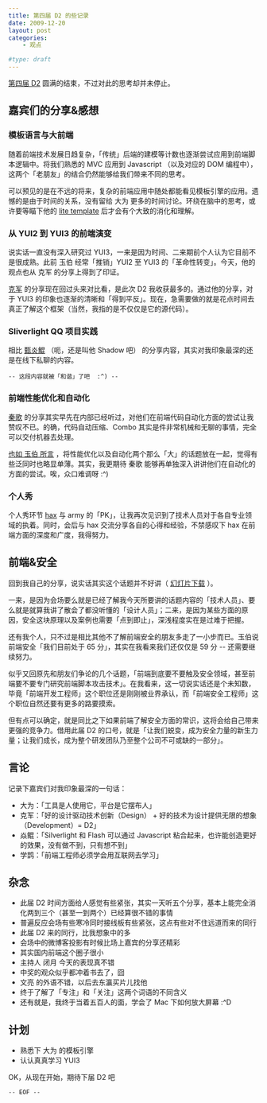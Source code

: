 ```yaml
---
title: 第四届 D2 的些记录
date: 2009-12-20
layout: post
categories:
    - 观点

#type: draft
---
```


[第四届 D2](http://d2forum.org/d2/4/) 圆满的结束，不过对此的思考却并未停止。


## 嘉宾们的分享&感想


### 模板语言与大前端

随着前端技术发展日趋复杂，「传统」后端的建模等计数也逐渐尝试应用到前端脚本逻辑中。将我们熟悉的 MVC 应用到 Javascript （以及对应的 DOM 编程中），这两个「老朋友」的结合仍然能够给我们带来不同的思考。

可以预见的是在不远的将来，复杂的前端应用中随处都能看见模板引擎的应用。遗憾的是由于时间的关系，没有留给 大为 更多的时间讨论。环绕在脑中的思考，或许要等瞄下他的  [lite template](http://code.google.com/p/lite/)  后才会有个大致的消化和理解。


### 从 YUI2 到 YUI3 的前端演变

说实话一直没有深入研究过 YUI3，一来是因为时间、二来期前个人认为它目前不是很成熟。此前 玉伯 经常「推销」YUI2 至 YUI3 的「革命性转变」。今天，他的观点也从 克军 的分享上得到了印证。

 [克军](http://hikejun.com/)  的分享现在回过头来对比看，是此次 D2 我收获最多的。通过他的分享，对于 YUI3 的印象也逐渐的清晰和「得到平反」。现在，急需要做的就是花点时间去真正了解这个框架（当然，我指的是不仅仅是它的源代码）。


### Sliverlight QQ 项目实践

相比  [甄炎鯤](http://hi.baidu.com/zhenyk/) （呃，还是叫他 Shadow 吧） 的分享内容，其实对我印象最深的还是在线下私聊的内容。

`-- 这段内容就被「和谐」了吧  :^) --`


### 前端性能优化和自动化

 [秦歌](http://dancewithnet.com)  的分享其实早先在内部已经听过，对他们在前端代码自动化方面的尝试让我赞叹不已。的确，代码自动压缩、Combo 其实是件非常机械和无聊的事情，完全可以交付机器去处理。

 [也如 玉伯 所言](http://lifesinger.org/blog/2009/12/the-fourth-d2/) ，将性能优化以及自动化两个那么「大」的话题放在一起，觉得有些泛同时也略显单薄。其实，我更期待 秦歌 能够再单独深入讲讲他们在自动化的方面的尝试。唉，众口难调呀 :^)


### 个人秀

个人秀环节  [hax](http://hax.javaeye.com/)  与 army 的「PK」，让我再次见识到了技术人员对于各自专业领域的执着。同时，会后与 hax 交流分享各自的心得和经验，不禁感叹下 hax 在前端方面的深度和广度，我得努力。


## 前端&安全

回到我自己的分享，说实话其实这个话题并不好讲（ [幻灯片下载](http://lab.gracecode.com/sharing/f2e-security.zip) ）。

一来，是因为会场要么就是已经了解我今天所要讲的话题内容的「技术人员」、要么就是就算我讲了散会了都没听懂的「设计人员」；二来，是因为某些方面的原因，安全这块原理以及案例也需要「点到即止」，深浅程度实在是过难于把握。

还有我个人，只不过是相比其他不了解前端安全的朋友多走了一小步而已。玉伯说前端安全「我们目前处于 65 分」，其实在我看来我们还仅仅是 59 分 -- 还需要继续努力。

似乎又回原先和朋友们争论的几个话题，「前端到底要不要触及安全领域，甚至前端要不要专门研究前端脚本攻击技术」。在我看来，这一切说实话还是个未知数，毕竟「前端开发工程师」这个职位还是刚刚被业界承认，而「前端安全工程师」这个职位自然还要有更多的路要摸索。

但有点可以确定，就是同比之下如果前端了解安全方面的常识，这将会给自己带来更强的竞争力。借用此届 D2 的口号，就是「让我们蜕变，成为安全力量的新生力量；让我们成长，成为整个研发团队乃至整个公司不可或缺的一部分」。


## 言论

记录下嘉宾们对我印象最深的一句话：

* 大为：「工具是人使用它，平台是它摆布人」
* 克军：「好的设计驱动技术创新（Design） + 好的技术为设计提供无限的想象（Development）= D2」
* 焱鲲：「Silverlight 和 Flash 可以通过 Javascript 粘合起来，也许能创造更好的效果，没有做不到，只有想不到」
* 学鹍：「前端工程师必须学会用互联网去学习」



## 杂念

* 此届 D2 时间方面给人感觉有些紧张，其实一天听五个分享，基本上能完全消化两到三个（甚至一到两个）已经算很不错的事情
* 普遍反应会场有些寒冷同时接线板有些紧张，这点有些对不住远道而来的同行
* 此届 D2 来的同行，比我想象中的多
* 会场中的微博客投影有时候比场上嘉宾的分享还精彩
* 其实国内前端这个圈子很小
* 主持人 闭月 今天的表现真不错
* 中奖的观众似乎都冲着书去了，囧
* 文亮 的外语不错，以后去东瀛买片儿找他
* 终于了解了「专注」和「关注」这两个词语的不同含义
* 还有就是，我终于当着五百人的面，学会了 Mac 下如何放大屏幕 :^D



## 计划

* 熟悉下 大为 的模板引擎
* 认认真真学习 YUI3


OK，从现在开始，期待下届 D2 吧

`-- EOF --`
